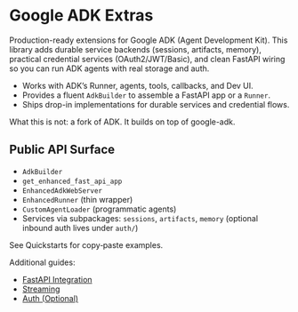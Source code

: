 # Google ADK Extras

Production-ready extensions for Google ADK (Agent Development Kit). This library adds durable service backends (sessions, artifacts, memory), practical credential services (OAuth2/JWT/Basic), and clean FastAPI wiring so you can run ADK agents with real storage and auth.

- Works with ADK’s Runner, agents, tools, callbacks, and Dev UI.
- Provides a fluent `AdkBuilder` to assemble a FastAPI app or a `Runner`.
- Ships drop-in implementations for durable services and credential flows.

What this is not: a fork of ADK. It builds on top of google-adk.

## Public API Surface
- `AdkBuilder`
- `get_enhanced_fast_api_app`
- `EnhancedAdkWebServer`
- `EnhancedRunner` (thin wrapper)
- `CustomAgentLoader` (programmatic agents)
- Services via subpackages: `sessions`, `artifacts`, `memory` (optional inbound auth lives under `auth/`)

See Quickstarts for copy‑paste examples.

Additional guides:
- [FastAPI Integration](fastapi.md)
- [Streaming](streaming.md)
- [Auth (Optional)](auth.md)
